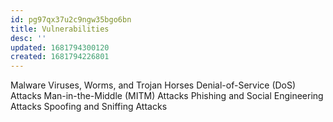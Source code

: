 ```yaml
---
id: pg97qx37u2c9ngw35bgo6bn
title: Vulnerabilities
desc: ''
updated: 1681794300120
created: 1681794226801
---
```

Malware
Viruses, Worms, and Trojan Horses
Denial-of-Service (DoS) Attacks
Man-in-the-Middle (MITM) Attacks
Phishing and Social Engineering Attacks
Spoofing and Sniffing Attacks